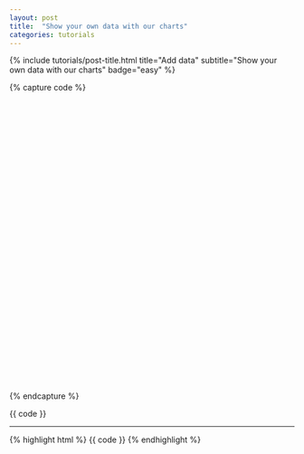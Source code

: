 ```yaml
---
layout: post
title:  "Show your own data with our charts"
categories: tutorials
---
```


{%
  include tutorials/post-title.html
  title="Add data"
  subtitle="Show your own data with our charts"
  badge="easy"
%}
<!--more-->

{% capture code %}
<div id="placeholder" class="example-placeholder" style="width: 720px; height: 500px; padding-top: 0;"></div>

<link rel="stylesheet" href="//static.gapminderdev.org/vizabi/develop/dist/vizabi.css">
<link rel="stylesheet" href="//static.gapminderdev.org/vizabi-bubblechart/develop/dist/bubblechart.css">

<script src="//cdnjs.cloudflare.com/ajax/libs/d3/4.5.0/d3.js"></script>
<script src="//static.gapminderdev.org/vizabi/develop/dist/vizabi.min.js"></script>
<script src="//static.gapminderdev.org/vizabi-bubblechart/develop/dist/bubblechart.js"></script>

<script>
var config = {
    "locale": {
      "filePath": "/preview/data/translation/"
    }, 
    "data": {
      "reader": "csv",
      // here you can specify path to your file
      "path": "/preview/data/waffles/basic-indicators.csv"
    }
};

Vizabi("BubbleChart", document.getElementById("placeholder"), config);
</script>
{% endcapture %}

{{ code }}

---

{% highlight html %}
{{ code }}
{% endhighlight %}